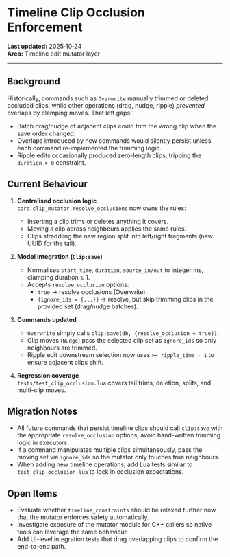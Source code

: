 # Timeline Clip Occlusion Enforcement

**Last updated:** 2025‑10‑24  
**Area:** Timeline edit mutator layer

---

## Background

Historically, commands such as `Overwrite` manually trimmed or deleted occluded clips, while other operations (drag, nudge, ripple) *prevented* overlaps by clamping moves. That left gaps:

- Batch drag/nudge of adjacent clips could trim the wrong clip when the save order changed.
- Overlaps introduced by new commands would silently persist unless each command re‑implemented the trimming logic.
- Ripple edits occasionally produced zero-length clips, tripping the `duration > 0` constraint.

## Current Behaviour

1. **Centralised occlusion logic**  
   `core.clip_mutator.resolve_occlusions` now owns the rules:
   - Inserting a clip trims or deletes anything it covers.
   - Moving a clip across neighbours applies the same rules.
   - Clips straddling the new region split into left/right fragments (new UUID for the tail).

2. **Model integration (`Clip:save`)**  
   - Normalises `start_time`, `duration`, `source_in/out` to integer ms, clamping duration ≥ 1.
   - Accepts `resolve_occlusion` options:
     - `true` → resolve occlusions (Overwrite).
     - `{ignore_ids = {...}}` → resolve, but skip trimming clips in the provided set (drag/nudge batches).

3. **Commands updated**  
   - `Overwrite` simply calls `clip:save(db, {resolve_occlusion = true})`.
   - Clip moves (`Nudge`) pass the selected clip set as `ignore_ids` so only neighbours are trimmed.
   - Ripple edit downstream selection now uses `>= ripple_time - 1` to ensure adjacent clips shift.

4. **Regression coverage**  
   `tests/test_clip_occlusion.lua` covers tail trims, deletion, splits, and multi-clip moves.

## Migration Notes

* All future commands that persist timeline clips should call `clip:save` with the appropriate `resolve_occlusion` options; avoid hand-written trimming logic in executors.
* If a command manipulates multiple clips simultaneously, pass the moving set via `ignore_ids` so the mutator only touches true neighbours.
* When adding new timeline operations, add Lua tests similar to `test_clip_occlusion.lua` to lock in occlusion expectations.

## Open Items

- Evaluate whether `timeline_constraints` should be relaxed further now that the mutator enforces safety automatically.
- Investigate exposure of the mutator module for C++ callers so native tools can leverage the same behaviour.
- Add UI-level integration tests that drag overlapping clips to confirm the end-to-end path. 
